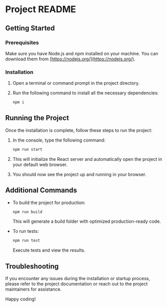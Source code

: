 # Project README

## Getting Started

### Prerequisites

Make sure you have Node.js and npm installed on your machine. You can download them from [https://nodejs.org/](https://nodejs.org/).

### Installation

1. Open a terminal or command prompt in the project directory.

2. Run the following command to install all the necessary dependencies:

    ```bash
    npm i
    ```

## Running the Project

Once the installation is complete, follow these steps to run the project:

1. In the console, type the following command:

    ```bash
    npm run start
    ```

2. This will initialize the React server and automatically open the project in your default web browser.

3. You should now see the project up and running in your browser.

## Additional Commands

-   To build the project for production:

    ```bash
    npm run build
    ```

    This will generate a build folder with optimized production-ready code.

-   To run tests:

    ```bash
    npm run test
    ```

    Execute tests and view the results.

## Troubleshooting

If you encounter any issues during the installation or startup process, please refer to the project documentation or reach out to the project maintainers for assistance.

Happy coding!
